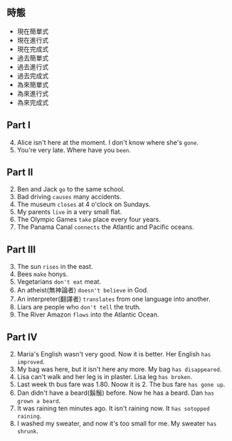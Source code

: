 ## 時態
- 現在簡單式
- 現在進⾏式
- 現在完成式
- 過去簡單式
- 過去進⾏式
- 過去完成式
- 為來簡單式
- 為來進⾏式
- 為來完成式


## Part I

4. Alice isn't here at the moment. I don't know where she's `gone`.
5. You're very late. Where have you `been`.


## Part II
2. Ben and Jack `go` to the same school.
3. Bad driving `causes` many accidents.
4. The museum `closes` at 4 o'clock on Sundays.
5. My parents `live` in a very small flat.
6. The Olympic Games `take` place every four years.
7. The Panama Canal `connects` the Atlantic and Pacific oceans.

## Part III
3. The sun `rises` in the east.
4. Bees `make` honys.
5. Vegetarians `don't eat` meat.
6. An atheist(無神論者) `doesn't believe` in God.
7. An interpreter(翻譯者) `translates` from one language into another.
8. Liars are people who `don't tell` the truth.
9. The River Amazon `flows` into the Atlantic Ocean.

## Part IV
2. Maria's English wasn't very good. Now it is better. Her English `has improved`.
3. My bag was here, but it isn't here any more. My bag `has disappeared`.
4. Lisa can't walk and her leg is in plaster. Lisa leg `has broken`.
5. Last week th bus fare was 1.80. Noow it is 2. The bus fare `has gone up`.
6. Dan didn't have a beard(鬍鬚) before. Now he has a beard. Dan `has grown a beard`.
7. It was raining ten minutes ago. It isn't raining now. It `has sotopped raining`.
8. I washed my sweater, and now it's too small for me. My sweater `has shrunk`.
